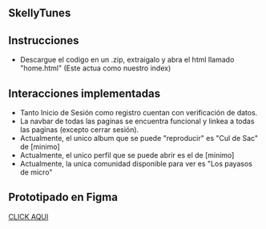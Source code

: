 ## SkellyTunes

## Instrucciones

- Descargue el codigo en un .zip, extraigalo y abra el html llamado "home.html" (Este actua como nuestro index)

## Interacciones implementadas

- Tanto Inicio de Sesión como registro cuentan con verificación de datos.
- La navbar de todas las paginas se encuentra funcional y linkea a todas las paginas (excepto cerrar sesión).
- Actualmente, el unico album que se puede "reproducir" es "Cul de Sac" de [minimo]
- Actualmente, el unico perfil que se puede abrir es el de [minimo]
- Actualmente, la unica comunidad disponible para ver es "Los payasos de micro"


## Prototipado en Figma

[CLICK AQUI](https://www.figma.com/proto/v62UgfvKEGSAvfzlcopPht/Prototipado?node-id=56-379&node-type=CANVAS&scaling=scale-down&content-scaling=fixed&page-id=0%3A1&starting-point-node-id=56%3A379)



